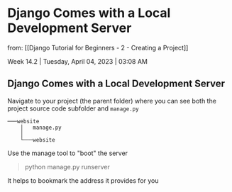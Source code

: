 # Django Comes with a Local Development Server

from: [[Django Tutorial for Beginners - 2 - Creating a Project]]

Week 14.2 | Tuesday, April 04, 2023 | 03:08 AM

## Django Comes with a Local Development Server

Navigate to your project (the parent folder) where you can see both the project source code subfolder and `manage.py`

```text
───website
    │   manage.py
    │
    └───website
```

Use the manage tool to "boot" the server

> python manage.py runserver

It helps to bookmark the address it provides for you